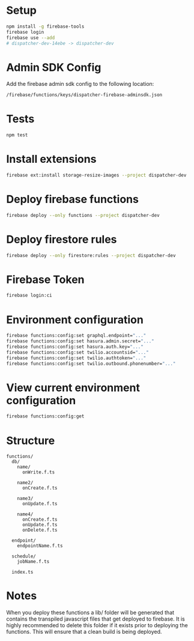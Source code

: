 # Setup
```bash
npm install -g firebase-tools
firebase login
firebase use --add
# dispatcher-dev-14ebe -> dispatcher-dev
```

# Admin SDK Config
Add the firebase admin sdk config to the following location:

```bash
/firebase/functions/keys/dispatcher-firebase-adminsdk.json
```

# Tests
```bash
npm test
```

# Install extensions

```bash
firebase ext:install storage-resize-images --project dispatcher-dev
```

# Deploy firebase functions

```bash
firebase deploy --only functions --project dispatcher-dev
```

# Deploy firestore rules

```bash
firebase deploy --only firestore:rules --project dispatcher-dev
```

# Firebase Token

```bash
firebase login:ci
```

# Environment configuration
```bash
firebase functions:config:set graphql.endpoint="..."
firebase functions:config:set hasura.admin.secret="..."
firebase functions:config:set hasura.auth.key="..."
firebase functions:config:set twilio.accountsid="..."
firebase functions:config:set twilio.authtoken="..."
firebase functions:config:set twilio.outbound.phonenumber="..."
```

# View current environment configuration
```bash
firebase functions:config:get
```

# Structure
```
functions/
  db/
    name/
      onWrite.f.ts

    name2/
      onCreate.f.ts

    name3/
      onUpdate.f.ts

    name4/
      onCreate.f.ts
      onUpdate.f.ts
      onDelete.f.ts

  endpoint/
    endpointName.f.ts

  schedule/
    jobName.f.ts

  index.ts
```

# Notes
When you deploy these functions a lib/ folder will be generated that contains the transpiled javascript files that get deployed to firebase.
It is highly recommended to delete this folder if it exists prior to deploying the functions. This will ensure that a clean build is being deployed.